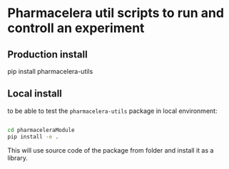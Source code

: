 # Pharmacelera util scripts to run and controll an experiment

## Production install

pip install pharmacelera-utils

## Local install

to be able to test the `pharmacelera-utils` package in local environment:

```bash

cd pharmaceleraModule
pip install -e .

```

This will use source code of the package from folder and install it as a library.
